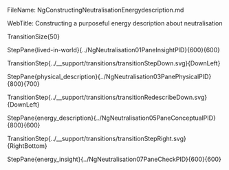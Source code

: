 FileName: NgConstructingNeutralisationEnergydescription.md

WebTitle: Constructing a purposeful energy description about neutralisation

TransitionSize{50}

StepPane{lived-in-world}{../NgNeutralisation01PaneInsightPID}{600}{600}

TransitionStep{../__support/transitions/transitionStepDown.svg}{DownLeft}

StepPane{physical_description}{../NgNeutralisation03PanePhysicalPID}{800}{700}

TransitionStep{../__support/transitions/transitionRedescribeDown.svg}{DownLeft}

StepPane{energy_description}{../NgNeutralisation05PaneConceptualPID}{800}{600}

TransitionStep{../__support/transitions/transitionStepRight.svg}{RightBottom}

StepPane{energy_insight}{../NgNeutralisation07PaneCheckPID}{600}{600}
